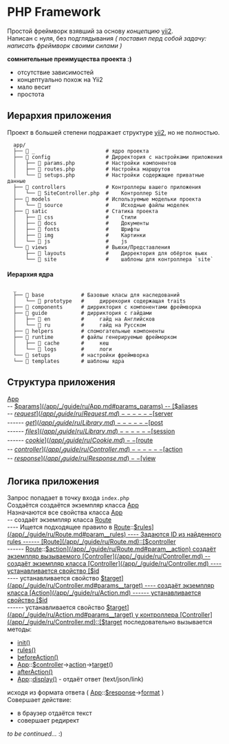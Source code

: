 # PHP Framework
Простой фреймворк взявший за основу *концепцию* [yii2](https://github.com/yiisoft/yii2-app-advanced).  
Написан с нуля, без подглядывания *( поставил перд собой задачу: написать фреймворк своими силами )*
    
**сомнительные преимущества проекта :)**  
- отсутствие зависимостей
- концептуально похож на Yii2
- мало весит
- простота

## Иерархия приложения  
Проект в большей степени подражает структуре [yii2](https://github.com/yiisoft/yii2-app-advanced), но не полностью.
```
  app/
  ├── 📁 _                       # ядро проекта
  ├── 📁 config                  # Дирректория с настройками приложения
  │   ├── 📄 params.php          # Настройки компонентов
  │   ├── 📄 routes.php          # Настройка маршрутов
  │   └── 📄 setups.php          # Настройки содержащие приватные данные
  ├── 📁 controllers             # Контроллеры вашего приложения
  │   └── 📄 SiteController.php  #    Контроллер Site
  ├── 📁 models                  # Используемые модельки проекта 
  │   └── 📁 source              #    Исходные файлы моделек
  ├── 📁 satic                   # Статика проекта
  │   ├── 📁 css                 #    Стили
  │   ├── 📁 docs                #    Документы
  │   ├── 📁 fonts               #    Шрифты
  │   ├── 📁 img                 #    Картинки
  │   └── 📁 js                  #    js
  └── 📁 views                   # Вьюхи/Представления
      ├── 📁 layouts             #    Дирректория для обёрток вьюх
      └── 📁 site                #    шаблоны для контроллера `site`
```

#### Иерархия ядра  
```
  _
  ├── 📁 base            # Базовые класы для наследований
  │   └── 📁 prototype   #     диррекория содержащая traits 
  ├── 📁 components      # дирриктория с компонентами фреймворка
  ├── 📁 guide           # дирриктория с гайдами
  │   ├── 📁 en          #     гайд на Английсков
  │   └── 📁 ru          #     гайд на Русском
  ├── 📁 helpers         # спомогательные компоненты
  ├── 📁 runtime         # файлы генерируемые фрейморком
  │   ├── 📁 cache       #     кеш
  │   └── 📁 logs        #     логи
  └── 📁 setups          # настройки фреймворка
  └── 📁 templates       # шаблоны ядра
```


## Структура приложения

[App](/app/_/guide/ru/App.md)  
-- [$params](/app/_/guide/ru/App.md#params_params)  
-- [$aliases](/app/_/guide/ru/App.md#params_aliases)  
-- [$request](/app/_/guide/ru/Request.md)  
------ [$server](/app/_/guide/ru/Library.md)  
------ [$get](/app/_/guide/ru/Library.md)  
------ [$post](/app/_/guide/ru/Library.md)  
------ [$files](/app/_/guide/ru/Library.md)  
------ [$session](/app/_/guide/ru/Session.md)  
------ [$cookie](/app/_/guide/ru/Cookie.md)  
-- [$route](/app/_/guide/ru/Route.md)  
-- [$controller](/app/_/guide/ru/Controller.md)  
------ [$action](/app/_/guide/ru/Action.md)  
-- [$response](/app/_/guide/ru/Response.md)  
-- [$view](/app/_/guide/ru/View.md)  
 
## Логика приложения



Запрос попадает в точку входа `index.php`  
Создаётся создаётся экземпляр класса [App](/app/_/guide/ru/App.md)  
Назначаются все свойства класса [App](/app/_/guide/ru/App.md)   
-- создаёт экземпляр класса [Route](/app/_/guide/ru/Route.md)  
---- Ищется подходящее правило в [Route](/app/_/guide/ru/Route.md)::[$rules](/app/_/guide/ru/Route.md#param__rules)  
---- Задаются ID из найденного rules  
------ [Route](/app/_/guide/ru/Route.md)::[$controller](/app/_/guide/ru/Route.md#param__controller)  
------ [Route](/app/_/guide/ru/Route.md)::[$action](/app/_/guide/ru/Route.md#param__action)    создаёт экземпляр вызываемого [Controller](/app/_/guide/ru/Controller.md)  
-- создаёт экземпляр класса [Controller](/app/_/guide/ru/Controller.md)  
---- устанавливается свойство [$id](/app/_/guide/ru/Controller.md#params__id)  
---- устанавливается свойство [$target](/app/_/guide/ru/Controller.md#params__target)  
---- создаёт экземпляр класса [Action](/app/_/guide/ru/Action.md)  
------ устанавливается свойство [$id](/app/_/guide/ru/Action.md#params__id)  
------ устанавливается свойство [$target](/app/_/guide/ru/Action.md#params__target)  
у контроллера [Controller](/app/_/guide/ru/Controller.md)::[$target](/app/_/guide/ru/Controller.md#params__target) последовательно вызывается методы:  
- [init()](/app/_/guide/ru/Controller.md#method__init)   
- [rules()](/app/_/guide/ru/Controller.md#method__rules)   
- [beforeAction()](/app/_/guide/ru/Controller.md#method__beforeAction)  
- [App](/app/_/guide/ru/App.md)::[$controller](/app/_/guide/ru/Controller.md)->[action](/app/_/guide/ru/Controller.md#params__action)->[target](/app/_/guide/ru/Action.md#params__target)()  
- [afterAction()](/app/_/guide/ru/Controller.md#method__beforeAction)  
- [App](/app/_/guide/ru/App.md)::[display()](/app/_/guide/ru/App.md#method_display)   - отдаёт ответ (text/json/link)

 исходя из формата ответа (
[App](/app/_/guide/ru/App.md)::[$response](/app/_/guide/ru/Response.md)->[format](/app/_/guide/ru/Response.md#params__format) )  
 Совершает действие:
 * в браузер отдаётся текст
 * совершает редирект

*to be continued...* :)






